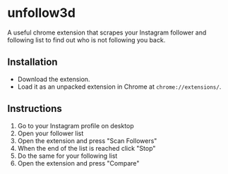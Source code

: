 # unfollow3d
A useful chrome extension that scrapes your Instagram follower and following list to find out who is not following you back.

## Installation
- Download the extension.
- Load it as an unpacked extension in Chrome at `chrome://extensions/`.

## Instructions
1. Go to your Instagram profile on desktop
2. Open your follower list
3. Open the extension and press "Scan Followers"
4. When the end of the list is reached click "Stop"
5. Do the same for your following list
6. Open the extension and press "Compare"

